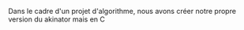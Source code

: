 Dans le cadre d'un projet d'algorithme, nous avons créer notre propre version du akinator mais en C
